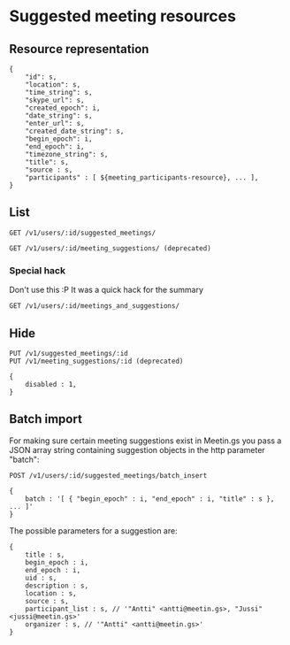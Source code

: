 # Suggested meeting resources

## Resource representation

    {
        "id": s,
        "location": s,
        "time_string": s,
        "skype_url": s,
        "created_epoch": i,
        "date_string": s,
        "enter_url": s,
        "created_date_string": s,
        "begin_epoch": i,
        "end_epoch": i,
        "timezone_string": s,
        "title": s,
        "source : s,
        "participants" : [ ${meeting_participants-resource}, ... ],
    }

## List

    GET /v1/users/:id/suggested_meetings/

    GET /v1/users/:id/meeting_suggestions/ (deprecated)


### Special hack

Don't use this :P It was a quick hack for the summary

    GET /v1/users/:id/meetings_and_suggestions/

## Hide

    PUT /v1/suggested_meetings/:id
    PUT /v1/meeting_suggestions/:id (deprecated)

    {
        disabled : 1,
    }

## Batch import

For making sure certain meeting suggestions exist in Meetin.gs you pass a JSON array string containing suggestion objects in the http parameter "batch":

    POST /v1/users/:id/suggested_meetings/batch_insert

    {
        batch : '[ { "begin_epoch" : i, "end_epoch" : i, "title" : s }, ... ]'
    }

The possible parameters for a suggestion are:

    {
        title : s,
        begin_epoch : i,
        end_epoch : i,
        uid : s,
        description : s,
        location : s,
        source : s,
        participant_list : s, // '"Antti" <antti@meetin.gs>, "Jussi" <jussi@meetin.gs>'
        organizer : s, // '"Antti" <antti@meetin.gs>'
    }

